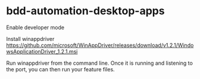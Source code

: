 # bdd-automation-desktop-apps

Enable developer mode

Install winappdriver
https://github.com/microsoft/WinAppDriver/releases/download/v1.2.1/WindowsApplicationDriver_1.2.1.msi

Run winappdriver from the command line. Once it is running and listening to the port, you can then run your feature files.
